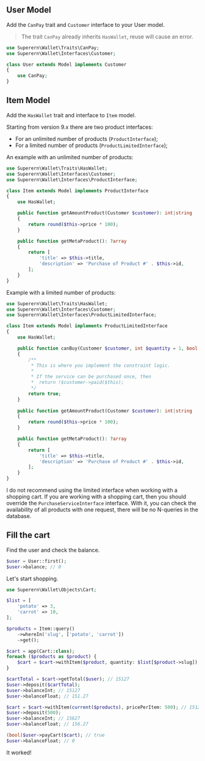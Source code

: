 ## User Model

Add the `CanPay` trait and `Customer` interface to your User model.

> The trait `CanPay` already inherits `HasWallet`, reuse will cause an error.

```php
use Superern\Wallet\Traits\CanPay;
use Superern\Wallet\Interfaces\Customer;

class User extends Model implements Customer
{
    use CanPay;
}
```

## Item Model

Add the `HasWallet` trait and interface to `Item` model.

Starting from version 9.x there are two product interfaces:
- For an unlimited number of products (`ProductInterface`);
- For a limited number of products (`ProductLimitedInterface`);

An example with an unlimited number of products:
```php
use Superern\Wallet\Traits\HasWallet;
use Superern\Wallet\Interfaces\Customer;
use Superern\Wallet\Interfaces\ProductInterface;

class Item extends Model implements ProductInterface
{
    use HasWallet;

    public function getAmountProduct(Customer $customer): int|string
    {
        return round($this->price * 100);
    }

    public function getMetaProduct(): ?array
    {
        return [
            'title' => $this->title, 
            'description' => 'Purchase of Product #' . $this->id,
        ];
    }
}
```

Example with a limited number of products:
```php
use Superern\Wallet\Traits\HasWallet;
use Superern\Wallet\Interfaces\Customer;
use Superern\Wallet\Interfaces\ProductLimitedInterface;

class Item extends Model implements ProductLimitedInterface
{
    use HasWallet;

    public function canBuy(Customer $customer, int $quantity = 1, bool $force = false): bool
    {
        /**
         * This is where you implement the constraint logic. 
         * 
         * If the service can be purchased once, then
         *  return !$customer->paid($this);
         */
        return true; 
    }
    
    public function getAmountProduct(Customer $customer): int|string
    {
        return round($this->price * 100);
    }

    public function getMetaProduct(): ?array
    {
        return [
            'title' => $this->title, 
            'description' => 'Purchase of Product #' . $this->id,
        ];
    }
}
```

I do not recommend using the limited interface when working with a shopping cart.
If you are working with a shopping cart, then you should override the `PurchaseServiceInterface` interface.
With it, you can check the availability of all products with one request, there will be no N-queries in the database.

## Fill the cart

Find the user and check the balance.

```php
$user = User::first();
$user->balance; // 0
```

Let's start shopping.

```php
use Superern\Wallet\Objects\Cart;

$list = [
    'potato' => 3,
    'carrot' => 10,
];

$products = Item::query()
    ->whereIn('slug', ['potato', 'carrot'])
    ->get();

$cart = app(Cart::class);
foreach ($products as $product) {
    $cart = $cart->withItem($product, quantity: $list[$product->slug]);
}

$cartTotal = $cart->getTotal($user); // 15127
$user->deposit($cartTotal); 
$user->balanceInt; // 15127
$user->balanceFloat; // 151.27

$cart = $cart->withItem(current($products), pricePerItem: 500); // 15127+500
$user->deposit(500);
$user->balanceInt; // 15627
$user->balanceFloat; // 156.27

(bool)$user->payCart($cart); // true
$user->balanceFloat; // 0
```

It worked! 
